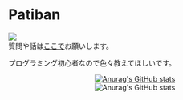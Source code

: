 # Patiban

![](https://komarev.com/ghpvc/?username=Ptbnth)  
質問や話は[ここで](https://github.com/Ptbnth/Ptbnth.github.io/issues/1)お願いします。

プログラミング初心者なので色々教えてほしいです。
 
<div style="text-align:center">
  
[![Anurag's GitHub stats](https://github-readme-stats.vercel.app/api?username=Ptbnth)](https://github.com/Ptbnth/github-readme-stats)<br>
![Anurag's GitHub stats](https://github-readme-stats.vercel.app/api?username=Ptbnth&show_icons=true&theme=radical)
  
</div>
